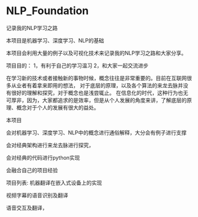 # NLP_Foundation
记录我的NLP学习之路

本项目是机器学习、深度学习、NLP的基础

本项目会利用大量的例子以及可视化技术来记录我的NLP学习之路和大家分享。

项目目的：
1，有利于自己的学习温习
2，和大家一起交流进步


在学习新的技术或者接触新的事物时候，概念往往是非常重要的。目前在互联网很多从业者有着拿来即用的想法，
对于底层的原理，以及各个算法的来龙去脉并没有很好的理解和探究，对于概念也是浅尝辄止。
在信息化的时代，这种行为也无可厚非，因为，大家都追求的是效率，但是从个人发展的角度来讲，了解底层的原理、概念对于个人的发展有很大的益处。

本项目

会对机器学习、深度学习、NLP中的概念进行通俗解释，大分会有例子进行支撑

会对经典架构进行来龙去脉进行探究，

会对经典的代码进行python实现

会融合自己的项目经验



项目列表:
机器翻译在嵌入式设备上的实现

视频字幕的语音识别及翻译

语音交互及翻译，








